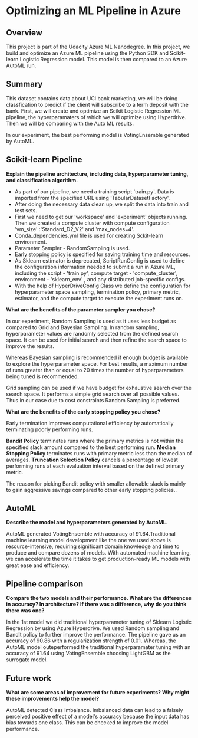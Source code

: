 # Optimizing an ML Pipeline in Azure

## Overview

This project is part of the Udacity Azure ML Nanodegree.
In this project, we build and optimize an Azure ML pipeline using the Python SDK and Scikit-learn Logistic Regression model.
This model is then compared to an Azure AutoML run.

## Summary

This dataset contains data about UCI bank marketing, we will be doing classfication to predict if the client will subscribe to a term deposit with the bank. First, we will create and optimize an Scikit Logistic Regression ML pipeline, the hyperparamaters of which we will optimize using Hyperdrive. Then we will be comparing with the Auto ML results. 

In our experiment, the best performing model is VotingEnsemble generated by AutoML.

## Scikit-learn Pipeline
**Explain the pipeline architecture, including data, hyperparameter tuning, and classification algorithm.**

- As part of our pipeline, we need a training script 'train.py'. Data is imported from the specified URL using 'TabularDatasetFactory'.
- After doing the necessary data clean up, we split the data into train and test sets. 
- First we need to get our 'workspace'  and 'experiment' objects running. Then we created a compute cluster with compute configuration 'vm_size' :'Standard_D2_V2' and   'max_nodes=4'.
- Conda_dependencies.yml file is used for creating Sckit-learn environment.
- Parameter Sampler - RandomSampling is used.
- Early stopping policy is specified for saving training time and resources.
- As Sklearn estimator is deprecated, ScriptRunConfig is used to define the configuration information needed to submit a run in Azure ML, including the script - 'train.py', compute target - 'compute_cluster', environment - 'sklearn_env' , and any distributed job-specific configs.
- With the help of HyperDriveConfig Class we define the configuration for hyperparameter space sampling, termination policy, primary metric, estimator, and the compute  target to execute the experiment runs on. 

**What are the benefits of the parameter sampler you chose?**

In our experiment, Random Sampling is used as it uses less budget as compared to Grid and Bayesian Sampling. In random sampling, hyperparameter values are randomly selected from the defined search space. It can be used for initial search and then refine the search space to improve the results.

Whereas Bayesian sampling is recommended if enough budget is available to explore the hyperparameter space. For best results, a maximum number of runs greater than or equal to 20 times the number of hyperparameters being tuned is recommended.

Grid sampling can be used if we have budget for exhaustive search  over the search space. It performs a simple grid search over all possible values. Thus in our case due to cost constraints Random Sampling is preferred.

**What are the benefits of the early stopping policy you chose?**

Early termination improves computational efficiency by automatically terminating poorly performing runs.

**Bandit Policy** terminates runs where the primary metrics is not within the specified slack amount compared to the best performing run.
**Median Stopping Policy** terminates runs with primary metric less than the median of averages.
**Truncation Selection Policy** cancels a percentage of lowest performing runs at each evaluation interval based on the defined primary metric.

The reason for picking Bandit policy with smaller allowable slack is mainly to gain aggressive savings compared to other early stopping policies..

## AutoML
**Describe the model and hyperparameters generated by AutoML.**

AutoML generated VotingEnsemble with accuracy of 91.64.Traditional machine learning model development like the one we used above is resource-intensive, requiring significant domain knowledge and time to produce and compare dozens of models. With automated machine learning, we can accelerate the time it takes to get production-ready ML models with great ease and efficiency.

## Pipeline comparison
**Compare the two models and their performance. What are the differences in accuracy? In architecture? If there was a difference, why do you think there was one?**

In the 1st model we did traditional hyperparameter tuning of Sklearn Logistic Regression by using Azure Hyperdrive. We used Random sampling and Bandit policy to further improve the performance. The pipeline gave us an accuracy of 90.86 with a regularization strength of 0.01. Whereas, the AutoML model outeperformed the traditional hyperparamater tuning with an accuracy of 91.64 using VotingEnsemble choosing LightGBM as the surrogate model.

## Future work
**What are some areas of improvement for future experiments? Why might these improvements help the model?**

AutoML detected Class Imbalance. Imbalanced data can lead to a falsely perceived positive effect of a model's accuracy because the input data has bias towards one class.
This can be checked to improve the model performance.
